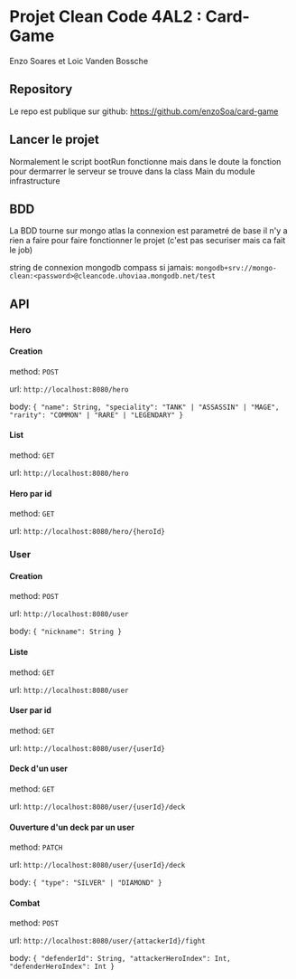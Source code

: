 # Projet Clean Code 4AL2 : Card-Game

Enzo Soares et Loic Vanden Bossche

## Repository

Le repo est publique sur github: https://github.com/enzoSoa/card-game 

## Lancer le projet

Normalement le script bootRun fonctionne mais dans le doute la fonction pour dermarrer le serveur se trouve dans la class Main du module infrastructure 

## BDD

La BDD tourne sur mongo atlas la connexion est parametré de base il n'y a rien a faire pour faire fonctionner le projet (c'est pas securiser mais ca fait le job)


string de connexion mongodb compass si jamais: `mongodb+srv://mongo-clean:<password>@cleancode.uhoviaa.mongodb.net/test`

## API

### Hero

#### Creation

method: `POST`

url: `http://localhost:8080/hero`

body: `{
"name": String,
"speciality": "TANK" | "ASSASSIN" | "MAGE",
"rarity": "COMMON" | "RARE" | "LEGENDARY"
}`

#### List

method: `GET`

url: `http://localhost:8080/hero`

#### Hero par id

method: `GET`

url: `http://localhost:8080/hero/{heroId}`


### User

#### Creation

method: `POST`

url: `http://localhost:8080/user`

body: `{
"nickname": String
}`

#### Liste

method: `GET`

url: `http://localhost:8080/user`

#### User par id

method: `GET`

url: `http://localhost:8080/user/{userId}`

#### Deck d'un user

method: `GET`

url: `http://localhost:8080/user/{userId}/deck`

#### Ouverture d'un deck par un user

method: `PATCH`

url: `http://localhost:8080/user/{userId}/deck`

body: `{
"type": "SILVER" | "DIAMOND"
}`

#### Combat

method: `POST`

url: `http://localhost:8080/user/{attackerId}/fight`

body: `{
"defenderId": String,
"attackerHeroIndex": Int,
"defenderHeroIndex": Int
}`
